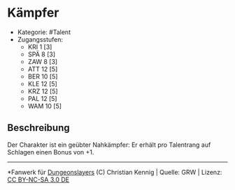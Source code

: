 <!---
Dies ist ein Fanwerk für DUNGEONSLAYERS (C) von Christian Kennig

Quellen:      [Dungeonslayers Grundregelwerk](https://www.f-space.de/ds4/downloads.html)
              [Talentbeschreibungen](https://www.f-space.de/ds4/tools-talentcards.html)
License:      [CC-BY-NC-SA 4.0](https://creativecommons.org/licenses/by-nc-sa/4.0/deed.de)
Richtlinien:  [Fanwerkrichtlinien](https://www.dungeonslayers.net/fanwerk-richtlinien/)
Autor:        Zauberlehrling
-->

  
# Kämpfer  
- Kategorie: #Talent  
- Zugangsstufen:  
  - KRI 1 [3]  
  - SPÄ 8 [3]  
  - ZAW 8 [3]  
  - ATT 12 [5]  
  - BER 10 [5]  
  - KLE 12 [5]  
  - KRZ 12 [5]  
  - PAL 12 [5]  
  - WAM 10 [5]  

## Beschreibung  
Der Charakter ist ein geübter Nahkämpfer: Er erhält pro Talentrang auf Schlagen einen Bonus von +1.


___  
*Fanwerk für [Dungeonslayers](https://www.dungeonslayers.net/) (C) Christian Kennig | Quelle: GRW | Lizenz: [CC BY-NC-SA 3.0 DE](https://creativecommons.org/licenses/by-nc-sa/3.0/de/)  